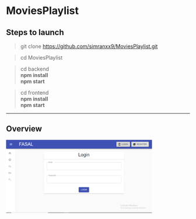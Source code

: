 # MoviesPlaylist
## Steps to launch
>  git clone https://github.com/simranxx9/MoviesPlaylist.git

>  cd MoviesPlaylist

>  cd backend<br />
    <b> npm install</b><br />
    <b> npm start</b>
 
> cd frontend<br />
    <b > npm install</b><br />
    <b> npm start</b>
---
## Overview
<img src="https://github.com/simranxx9/MoviesPlaylist/blob/master/frontend/public/img/login.PNG" alt=""  height=200 width = 400/>
